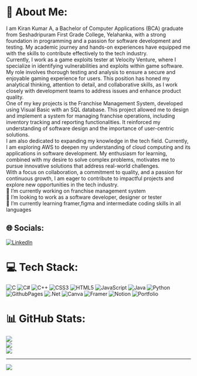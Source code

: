 # 💫 About Me:
I am Kiran Kumar A, a Bachelor of Computer Applications (BCA) graduate from Seshadripuram First Grade College, Yelahanka, with a strong foundation in programming and a passion for software development and testing. My academic journey and hands-on experiences have equipped me with the skills to contribute effectively to the tech industry.<br>Currently, I work as a game exploits tester at Velocity Venture, where I specialize in identifying vulnerabilities and exploits within game software. My role involves thorough testing and analysis to ensure a secure and enjoyable gaming experience for users. This position has honed my analytical thinking, attention to detail, and collaborative skills, as I work closely with development teams to address issues and enhance product quality.<br>One of my key projects is the Franchise Management System, developed using Visual Basic with an SQL database. This project allowed me to design and implement a system for managing franchise operations, including inventory tracking and reporting functionalities. It reinforced my understanding of software design and the importance of user-centric solutions.<br>I am also dedicated to expanding my knowledge in the tech field. Currently, I am exploring AWS to deepen my understanding of cloud computing and its applications in software development. My enthusiasm for learning, combined with my desire to solve complex problems, motivates me to pursue innovative solutions that address real-world challenges.<br>With a focus on collaboration, a commitment to quality, and a passion for continuous growth, I am eager to contribute to impactful projects and explore new opportunities in the tech industry.<br>🔭 I’m currently working on franchise management system <br>👯 I’m looking to work as a software developer, designer or tester<br>🌱 I’m currently learning framer,figma and intermediate coding skills in all languages 


## 🌐 Socials:
[![LinkedIn](https://img.shields.io/badge/LinkedIn-%230077B5.svg?logo=linkedin&logoColor=white)](https://linkedin.com/in/KiranKumar21) 

# 💻 Tech Stack:
![C](https://img.shields.io/badge/c-%2300599C.svg?style=plastic&logo=c&logoColor=white) ![C#](https://img.shields.io/badge/c%23-%23239120.svg?style=plastic&logo=csharp&logoColor=white) ![C++](https://img.shields.io/badge/c++-%2300599C.svg?style=plastic&logo=c%2B%2B&logoColor=white) ![CSS3](https://img.shields.io/badge/css3-%231572B6.svg?style=plastic&logo=css3&logoColor=white) ![HTML5](https://img.shields.io/badge/html5-%23E34F26.svg?style=plastic&logo=html5&logoColor=white) ![JavaScript](https://img.shields.io/badge/javascript-%23323330.svg?style=plastic&logo=javascript&logoColor=%23F7DF1E) ![Java](https://img.shields.io/badge/java-%23ED8B00.svg?style=plastic&logo=openjdk&logoColor=white) ![Python](https://img.shields.io/badge/python-3670A0?style=plastic&logo=python&logoColor=ffdd54) ![GithubPages](https://img.shields.io/badge/github%20pages-121013?style=plastic&logo=github&logoColor=white) ![.Net](https://img.shields.io/badge/.NET-5C2D91?style=plastic&logo=.net&logoColor=white) ![Canva](https://img.shields.io/badge/Canva-%2300C4CC.svg?style=plastic&logo=Canva&logoColor=white) ![Framer](https://img.shields.io/badge/Framer-black?style=plastic&logo=framer&logoColor=blue) ![Notion](https://img.shields.io/badge/Notion-%23000000.svg?style=plastic&logo=notion&logoColor=white) ![Portfolio](https://img.shields.io/badge/Portfolio-%23000000.svg?style=plastic&logo=firefox&logoColor=#FF7139)
# 📊 GitHub Stats:
![](https://github-readme-stats.vercel.app/api?username=Kirankumarwq&theme=nightowl&hide_border=true&include_all_commits=false&count_private=false)<br/>
![](https://github-readme-streak-stats.herokuapp.com/?user=Kirankumarwq&theme=nightowl&hide_border=true)<br/>
![](https://github-readme-stats.vercel.app/api/top-langs/?username=Kirankumarwq&theme=nightowl&hide_border=true&include_all_commits=false&count_private=false&layout=compact)

---
[![](https://visitcount.itsvg.in/api?id=Kirankumarwq&icon=1&color=0)](https://visitcount.itsvg.in)